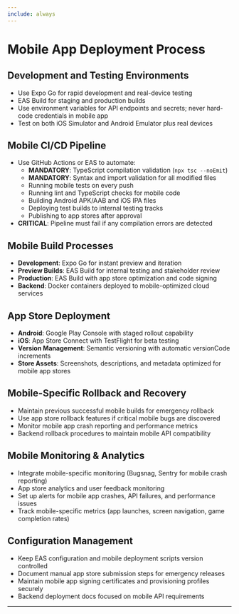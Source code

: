 ```yaml
---
include: always
---
```


# Mobile App Deployment Process

## Development and Testing Environments
- Use Expo Go for rapid development and real-device testing
- EAS Build for staging and production builds
- Use environment variables for API endpoints and secrets; never hard-code credentials in mobile app
- Test on both iOS Simulator and Android Emulator plus real devices

## Mobile CI/CD Pipeline
- Use GitHub Actions or EAS to automate:
  - **MANDATORY**: TypeScript compilation validation (`npx tsc --noEmit`)
  - **MANDATORY**: Syntax and import validation for all modified files
  - Running mobile tests on every push
  - Running lint and TypeScript checks for mobile code
  - Building Android APK/AAB and iOS IPA files
  - Deploying test builds to internal testing tracks
  - Publishing to app stores after approval
- **CRITICAL**: Pipeline must fail if any compilation errors are detected

## Mobile Build Processes
- **Development**: Expo Go for instant preview and iteration
- **Preview Builds**: EAS Build for internal testing and stakeholder review
- **Production**: EAS Build with app store optimization and code signing
- **Backend**: Docker containers deployed to mobile-optimized cloud services

## App Store Deployment
- **Android**: Google Play Console with staged rollout capability
- **iOS**: App Store Connect with TestFlight for beta testing
- **Version Management**: Semantic versioning with automatic versionCode increments
- **Store Assets**: Screenshots, descriptions, and metadata optimized for mobile app stores

## Mobile-Specific Rollback and Recovery
- Maintain previous successful mobile builds for emergency rollback
- Use app store rollback features if critical mobile bugs are discovered
- Monitor mobile app crash reporting and performance metrics
- Backend rollback procedures to maintain mobile API compatibility

## Mobile Monitoring & Analytics
- Integrate mobile-specific monitoring (Bugsnag, Sentry for mobile crash reporting)
- App store analytics and user feedback monitoring
- Set up alerts for mobile app crashes, API failures, and performance issues
- Track mobile-specific metrics (app launches, screen navigation, game completion rates)

## Configuration Management
- Keep EAS configuration and mobile deployment scripts version controlled
- Document manual app store submission steps for emergency releases
- Maintain mobile app signing certificates and provisioning profiles securely
- Backend deployment docs focused on mobile API requirements

---